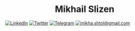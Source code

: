 <h1 align="center">  Mikhail Slizen   </h1>

[![LinkedIn](https://img.shields.io/badge/LinkedIn--brightgreen?style=social&logo=LinkedIn)]([https://www.linkedin.com/in/nvaulin/](https://www.linkedin.com/in/mikhail-slizen-2a1341259/))
[![Twitter](https://img.shields.io/badge/Twitter--brightgreen?style=social&logo=Twitter)](https://twitter.com/MShtol)
[![Telegram](https://img.shields.io/badge/Telegram--brightgreen?style=social&logo=Telegram)](https://t.me/Saturated_fat)
[![mikha.shtol@gmail.com](https://img.shields.io/badge/vaulin@ro.ru--brightgreen?style=social&logo=gmail)](mailto:vaulin@ro.ru)
